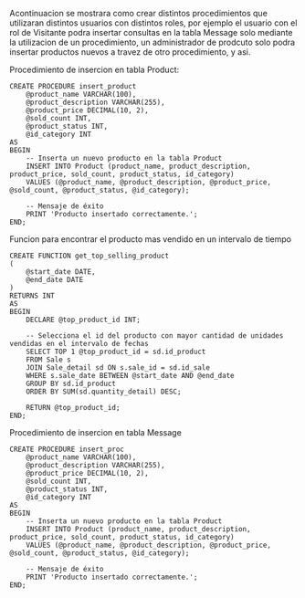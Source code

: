 Acontinuacion se mostrara como crear distintos procedimientos que utilizaran distintos usuarios con distintos roles, por ejemplo 
el usuario con el rol de Visitante podra insertar consultas en la tabla Message solo mediante la utilizacion de un procedimiento, un 
administrador de prodcuto solo podra insertar productos nuevos a travez de otro procedimiento, y asi.

Procedimiento de insercion en tabla Product:


    CREATE PROCEDURE insert_product
        @product_name VARCHAR(100),
        @product_description VARCHAR(255),
        @product_price DECIMAL(10, 2),
        @sold_count INT,
        @product_status INT,
        @id_category INT
    AS
    BEGIN
        -- Inserta un nuevo producto en la tabla Product
        INSERT INTO Product (product_name, product_description, product_price, sold_count, product_status, id_category)
        VALUES (@product_name, @product_description, @product_price, @sold_count, @product_status, @id_category);
        
        -- Mensaje de éxito
        PRINT 'Producto insertado correctamente.';
    END;

Funcion para encontrar el producto mas vendido en un intervalo de tiempo

    CREATE FUNCTION get_top_selling_product
    (
        @start_date DATE,
        @end_date DATE
    )
    RETURNS INT
    AS
    BEGIN
        DECLARE @top_product_id INT;
    
        -- Selecciona el id del producto con mayor cantidad de unidades vendidas en el intervalo de fechas
        SELECT TOP 1 @top_product_id = sd.id_product
        FROM Sale s
        JOIN Sale_detail sd ON s.sale_id = sd.id_sale
        WHERE s.sale_date BETWEEN @start_date AND @end_date
        GROUP BY sd.id_product
        ORDER BY SUM(sd.quantity_detail) DESC;
    
        RETURN @top_product_id;
    END;



Procedimiento de insercion en tabla Message

    CREATE PROCEDURE insert_proc
        @product_name VARCHAR(100),
        @product_description VARCHAR(255),
        @product_price DECIMAL(10, 2),
        @sold_count INT,
        @product_status INT,
        @id_category INT
    AS
    BEGIN
        -- Inserta un nuevo producto en la tabla Product
        INSERT INTO Product (product_name, product_description, product_price, sold_count, product_status, id_category)
        VALUES (@product_name, @product_description, @product_price, @sold_count, @product_status, @id_category);
        
        -- Mensaje de éxito
        PRINT 'Producto insertado correctamente.';
    END;

